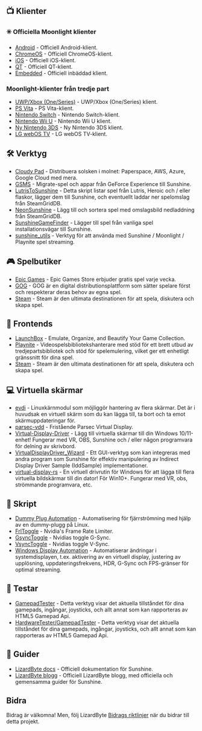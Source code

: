 <!--lint disable awesome-heading awesome-toc double-link-->

<div align="center" style="display: none;">
  <img src="/assets/banner.png" />
  <h1 align="center">Aweome Sunshine</h1>
  <h4 align="center">En samling av häftiga Sunshine skript, verktyg, guider och kompanjonsprogramvara</h4>
</div>

<div align="center" style="display: none;">
[
  <a href="#-klienter">Klienter</a> •
  <a href="#%EF%B8%8F-verktyg">Verktyg</a> •
  <a href="#-spelbutiker">Spelbutiker</a> •
  <a href="#-frontends">Frontends</a> •
  <a href="#-virtuella-skärmar">Virtuella skärmar</a> •
  <a href="#-skript">Skript</a> •
  <a href="#-testar">Testar</a> •
  <a href="#-guider">Guider</a>
]
</div>

## 📺 Klienter

### ✳️ Officiella Moonlight klienter

- [Android](https://github.com/moonlight-stream/moonlight-android) - Officiell Android-klient.
- [ChromeOS](https://github.com/moonlight-stream/moonlight-chrome) - Officiell ChromeOS-klient.
- [iOS](https://github.com/moonlight-stream/moonlight-ios) - Officiell iOS-klient.
- [QT](https://github.com/moonlight-stream/moonlight-qt) - Officiell QT-klient.
- [Embedded](https://github.com/moonlight-stream/moonlight-embedded) - Officiell inbäddad klient.

### Moonlight-klienter från tredje part

- [UWP/Xbox (One/Series)](https://github.com/TheElixZammuto/moonlight-xbox) - UWP/Xbox (One/Series) klient.
- [PS Vita](https://github.com/xyzz/vita-moonlight) - PS Vita-klient.
- [Nintendo Switch](https://github.com/XITRIX/Moonlight-Switch) - Nintendo Switch-klient.
- [Nintendo Wii U](https://github.com/GaryOderNichts/moonlight-wiiu) - Nintendo Wii U klient.
- [Ny Nintendo 3DS](https://github.com/zoeyjodon/moonlight-N3DS) - Ny Nintendo 3DS klient.
- [LG webOS TV](https://github.com/mariotaku/moonlight-tv) - LG webOS TV-klient.

## 🛠️ Verktyg

- [Cloudy Pad](https://github.com/PierreBeucher/cloudypad) - Distribuera solsken i molnet: Paperspace, AWS, Azure, Google Cloud med mera.
- [GSMS](https://github.com/LizardByte/GSMS) - Migrate-spel och appar från GeForce Experience till Sunshine.
- [LutrisToSunshine](https://github.com/Arbitrate3280/LutrisToSunshine) - Detta skript listar spel från Lutris, Heroic och / eller flaskor, lägger dem till Sunshine, och eventuellt laddar ner spelomslag från SteamGridDB.
- [NeonSunshine](https://github.com/NeonLightning/NeonSunshine) - Lägg till och sortera spel med omslagsbild nedladdning från SteamGridDB.
- [SunshineGameFinder](https://github.com/JMTK/SunshineGameFinder) - Lägger till spel från vanliga spel installationsvägar till Sunshine.
- [sunshine_utils](https://github.com/designer-living/sunshine_utils) - Verktyg för att använda med Sunshine / Moonlight / Playnite spel streaming.

## 🎮 Spelbutiker

- [Epic Games](https://www.epicgames.com) - Epic Games Store erbjuder gratis spel varje vecka.
- [GOG](https://www.gog.com) - GOG är en digital distributionsplattform som sätter spelare först och respekterar deras behov av egna spel.
- [Steam](https://store.steampowered.com) - Steam är den ultimata destinationen för att spela, diskutera och skapa spel.

## 💠 Frontends

- [LaunchBox](https://www.launchbox-app.com/) - Emulate, Organize, and Beautify Your Game Collection.
- [Playnite](https://github.com/JosefNemec/Playnite) - Videospelsbibliotekshanterare med stöd för ett brett utbud av tredjepartsbibliotek och stöd för spelemulering, vilket ger ett enhetligt gränssnitt för dina spel.
- [Steam](https://store.steampowered.com) - Steam är den ultimata destinationen för att spela, diskutera och skapa spel.

## 💻 Virtuella skärmar

- [evdi](https://github.com/DisplayLink/evdi) - Linuxkärnmodul som möjliggör hantering av flera skärmar. Det är i huvudsak en virtuell skärm som du kan lägga till, ta bort och ta emot skärmuppdateringar för.
- [parsec-vdd](https://github.com/nomi-san/parsec-vdd) - Fristående Parsec Virtual Display.
- [Virtual-Display-Driver](https://github.com/itsmikethetech/Virtual-Display-Driver) - Lägg till virtuella skärmar till din Windows 10/11-enhet! Fungerar med VR, OBS, Sunshine och / eller någon programvara för delning av skrivbord.
- [VirtualDisplayDriver_Wizard](https://github.com/sofmeright/VirtualDisplayDriver_Wizard) - Ett GUI-verktyg som kan integreras med andra program som Sunshine för effektiv manipulering av Indirect Display Driver Sample (IddSample) implementationer.
- [virtual-display-rs](https://github.com/MolotovCherry/virtual-display-rs) - En virtuell drivrutin för Windows för att lägga till flera virtuella bildskärmar till din dator! För Win10+. Fungerar med VR, obs, strömmande programvara, etc.

## 📜 Skript

- [Dummy Plug Automation](https://github.com/XenHat/dummy-plug-automation) - Automatisering för fjärrströmning med hjälp av en dummy-plugg på Linux.
- [FrlToggle](https://github.com/FrogTheFrog/frl-toggle) - Nvidia's Frame Rate Limiter.
- [GsyncToggle](https://github.com/FrogTheFrog/gsync-toggle) - Nvidias toggle G-Sync.
- [VsyncToggle](https://github.com/xanderfrangos/vsync-toggle) - Nvidias toggle V-Sync.
- [Windows Display Automation](https://github.com/fehbari/sunshine-scripts) - Automatiserar ändringar i systemdisplayen, t.ex. aktivering av en virtuell display, justering av upplösning, uppdateringsfrekvens, HDR, G-Sync och FPS-gränser för optimal streaming.

## 🧪 Testar

- [GamepadTester](https://hardwaretester.com/gamepad) - Detta verktyg visar det aktuella tillståndet för dina gamepads, ingångar, joysticks, och allt annat som kan rapporteras av HTML5 Gamepad Api.
- [HardwareTester/GamepadTester](https://hardwaretester.com/gamepad) - Detta verktyg visar det aktuella tillståndet för dina gamepads, ingångar, joysticks, och allt annat som kan rapporteras av HTML5 Gamepad Api.

## 📓 Guider

- [LizardByte docs](https://docs.lizardbyte.dev/projects/sunshine) - Officiell dokumentation för Sunshine.
- [LizardByte blogg](https://app.lizardbyte.dev/blog) - Officiell LizardByte blogg, med officiella och gemensamma guider för Sunshine.

## Bidra

Bidrag är välkomna! Men, följ LizardByte
[Bidrags riktlinjer](https://docs.lizardbyte.dev/latest/developers/contributing.html)
när du bidrar till detta projekt.
